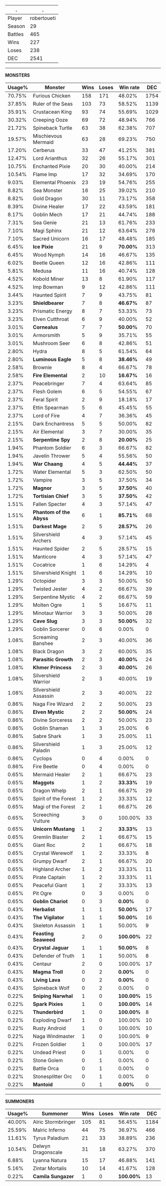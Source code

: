.|.
|-|-
Player|robertoueti
Season|29
Battles|465
Wins|227
Loses|238
DEC|2541

---
**MONSTERS**

Usage%|Monster|Wins|Loses|Win rate|DEC|
-|-|-|-|-|-|
70.75%|Furious Chicken|158|171|48.02%|1754|
37.85%|Ruler of the Seas|103|73|58.52%|1139|
35.91%|Crustacean King|93|74|55.69%|1029|
30.32%|Creeping Ooze|69|72|48.94%|766|
21.72%|Spineback Turtle|63|38|62.38%|707|
19.57%|Mischievous Mermaid|63|28|69.23%|750|
17.20%|Cerberus|33|47|41.25%|381|
12.47%|Lord Arianthus|32|26|55.17%|301|
10.75%|Enchanted Pixie|20|30|40.00%|214|
10.54%|Flame Imp|17|32|34.69%|170|
9.03%|Elemental Phoenix|23|19|54.76%|255|
8.82%|Sea Monster|16|25|39.02%|210|
8.82%|Gold Dragon|30|11|73.17%|358|
8.39%|Divine Healer|17|22|43.59%|181|
8.17%|Goblin Mech|17|21|44.74%|188|
7.31%|Sea Genie|21|13|61.76%|233|
7.10%|Magi Sphinx|21|12|63.64%|278|
7.10%|Sacred Unicorn|16|17|48.48%|185|
6.45%|**Ice Pixie**|21|9|**70.00%**|313|
6.45%|Wood Nymph|14|16|46.67%|135|
6.02%|Beetle Queen|12|16|42.86%|111|
5.81%|Medusa|11|16|40.74%|128|
4.52%|Kobold Miner|13|8|61.90%|117|
4.52%|Imp Bowman|9|12|42.86%|111|
3.44%|Haunted Spirit|7|9|43.75%|81|
3.23%|**Shieldbearer**|7|8|**46.67%**|87|
3.23%|Prismatic Energy|8|7|53.33%|73|
3.23%|Elven Cutthroat|6|9|40.00%|52|
3.01%|**Cornealus**|7|7|**50.00%**|70|
3.01%|Armorsmith|5|9|35.71%|55|
3.01%|Mushroom Seer|6|8|42.86%|51|
2.80%|Hydra|8|5|61.54%|64|
2.80%|**Luminous Eagle**|5|8|**38.46%**|49|
2.58%|Brownie|8|4|66.67%|78|
2.58%|**Fire Elemental**|2|10|**16.67%**|16|
2.37%|Peacebringer|7|4|63.64%|85|
2.37%|Flesh Golem|6|5|54.55%|67|
2.37%|Feral Spirit|2|9|18.18%|17|
2.37%|Ettin Spearman|5|6|45.45%|55|
2.37%|Lord of Fire|4|7|36.36%|45|
2.15%|Dark Enchantress|5|5|50.00%|82|
2.15%|Air Elemental|3|7|30.00%|35|
2.15%|**Serpentine Spy**|2|8|**20.00%**|25|
1.94%|Phantom Soldier|6|3|66.67%|82|
1.94%|Javelin Thrower|5|4|55.56%|50|
1.94%|**War Chaang**|4|5|**44.44%**|37|
1.72%|Water Elemental|5|3|62.50%|50|
1.72%|Vampire|3|5|37.50%|34|
1.72%|**Magnor**|3|5|**37.50%**|40|
1.72%|**Tortisian Chief**|3|5|**37.50%**|42|
1.51%|Fallen Specter|4|3|57.14%|47|
1.51%|**Phantom of the Abyss**|6|1|**85.71%**|68|
1.51%|**Darkest Mage**|2|5|**28.57%**|26|
1.51%|Silvershield Archers|4|3|57.14%|45|
1.51%|Haunted Spider|2|5|28.57%|15|
1.51%|Manticore|4|3|57.14%|47|
1.51%|Cocatrice|1|6|14.29%|4|
1.51%|Silvershield Knight|1|6|14.29%|10|
1.29%|Octopider|3|3|50.00%|50|
1.29%|Twisted Jester|4|2|66.67%|39|
1.29%|Serpentine Mystic|4|2|66.67%|59|
1.29%|Molten Ogre|1|5|16.67%|11|
1.29%|Minotaur Warrior|3|3|50.00%|28|
1.29%|**Cave Slug**|3|3|**50.00%**|32|
1.29%|Goblin Sorcerer|0|6|0.00%|0|
1.08%|Screaming Banshee|2|3|40.00%|36|
1.08%|Black Dragon|3|2|60.00%|35|
1.08%|**Parasitic Growth**|2|3|**40.00%**|24|
1.08%|**Khmer Princess**|2|3|**40.00%**|26|
1.08%|Silvershield Warrior|2|3|40.00%|19|
1.08%|Silvershield Assassin|2|3|40.00%|22|
0.86%|Naga Fire Wizard|2|2|50.00%|23|
0.86%|**Elven Mystic**|2|2|**50.00%**|24|
0.86%|Divine Sorceress|2|2|50.00%|23|
0.86%|Goblin Shaman|1|3|25.00%|6|
0.86%|Sabre Shark|1|3|25.00%|11|
0.86%|Silvershield Paladin|1|3|25.00%|12|
0.86%|Cyclops|0|4|0.00%|0|
0.86%|Fire Beetle|0|4|0.00%|0|
0.65%|Mermaid Healer|2|1|66.67%|23|
0.65%|**Maggots**|1|2|**33.33%**|19|
0.65%|Dragon Whelp|2|1|66.67%|29|
0.65%|Spirit of the Forest|1|2|33.33%|12|
0.65%|Magi of the Forest|2|1|66.67%|26|
0.65%|Screeching Vulture|3|0|100.00%|33|
0.65%|**Unicorn Mustang**|1|2|**33.33%**|13|
0.65%|Gremlin Blaster|2|1|66.67%|15|
0.65%|Giant Roc|2|1|66.67%|18|
0.65%|Crystal Werewolf|1|2|33.33%|8|
0.65%|Grumpy Dwarf|2|1|66.67%|20|
0.65%|Highland Archer|1|2|33.33%|11|
0.65%|Pirate Captain|1|2|33.33%|11|
0.65%|Peaceful Giant|1|2|33.33%|13|
0.65%|Pit Ogre|0|3|0.00%|0|
0.65%|**Goblin Chariot**|0|3|**0.00%**|0|
0.43%|**Herbalist**|1|1|**50.00%**|17|
0.43%|**The Vigilator**|1|1|**50.00%**|16|
0.43%|Skeleton Assassin|1|1|50.00%|9|
0.43%|**Feasting Seaweed**|2|0|**100.00%**|22|
0.43%|**Crystal Jaguar**|1|1|**50.00%**|8|
0.43%|Defender of Truth|1|1|50.00%|8|
0.43%|Centaur|2|0|100.00%|17|
0.43%|**Magma Troll**|0|2|**0.00%**|0|
0.43%|**Living Lava**|0|2|**0.00%**|0|
0.43%|Spineback Wolf|0|2|0.00%|0|
0.22%|**Sniping Narwhal**|1|0|**100.00%**|15|
0.22%|**Spark Pixies**|1|0|**100.00%**|14|
0.22%|**Thunderbird**|1|0|**100.00%**|8|
0.22%|Exploding Dwarf|1|0|100.00%|10|
0.22%|Rusty Android|1|0|100.00%|10|
0.22%|Naga Windmaster|1|0|100.00%|9|
0.22%|Frozen Soldier|1|0|100.00%|17|
0.22%|Undead Priest|0|1|0.00%|0|
0.22%|Stone Golem|0|1|0.00%|0|
0.22%|Battle Orca|0|1|0.00%|0|
0.22%|Stonesplitter Orc|0|1|0.00%|0|
0.22%|**Mantoid**|0|1|**0.00%**|0|

---
**SUMMONERS**

Usage%|Summoner|Wins|Loses|Win rate|DEC|
-|-|-|-|-|-|
40.00%|Alric Stormbringer|105|81|56.45%|1184|
25.59%|Malric Inferno|44|75|36.97%|466|
11.61%|Tyrus Paladium|21|33|38.89%|236|
10.54%|Delwyn Dragonscale|31|18|63.27%|370|
6.88%|Lyanna Natura|15|17|46.88%|141|
5.16%|Zintar Mortalis|10|14|41.67%|128|
0.22%|**Camila Sungazer**|1|0|**100.00%**|13|
